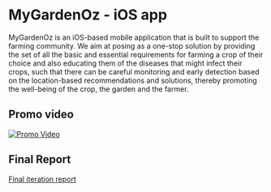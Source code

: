 # MyGardenOz - iOS app
MyGardenOz is an iOS-based mobile application that is built to support the farming community.  We aim at posing as a one-stop solution by providing the set of all the basic and essential requirements for farming a crop of their choice and also educating them of the diseases that might infect their crops, such that there can be careful monitoring and early detection based on the location-based recommendations and solutions, thereby promoting the well-being of the crop, the garden and the farmer.

## Promo video
[![Promo Video](http://img.youtube.com/vi/Tzktd5w51SM/0.jpg)](http://www.youtube.com/watch?v=Tzktd5w51SM)

## Final Report
[Final iteration report](https://drive.google.com/file/d/1LFWTelCJsTSpJ8deH9FwkXXMqyO3Ucfi/view?usp=sharing)
